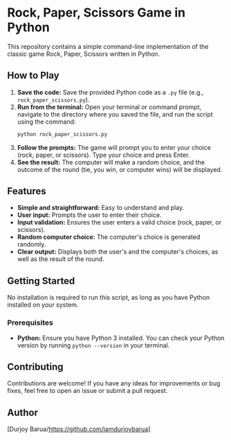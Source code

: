 # Rock, Paper, Scissors Game in Python

This repository contains a simple command-line implementation of the classic game Rock, Paper, Scissors written in Python.

## How to Play

1.  **Save the code:** Save the provided Python code as a `.py` file (e.g., `rock_paper_scissors.py`).
2.  **Run from the terminal:** Open your terminal or command prompt, navigate to the directory where you saved the file, and run the script using the command:
    ```bash
    python rock_paper_scissors.py
    ```
3.  **Follow the prompts:** The game will prompt you to enter your choice (rock, paper, or scissors). Type your choice and press Enter.
4.  **See the result:** The computer will make a random choice, and the outcome of the round (tie, you win, or computer wins) will be displayed.

## Features

* **Simple and straightforward:** Easy to understand and play.
* **User input:** Prompts the user to enter their choice.
* **Input validation:** Ensures the user enters a valid choice (rock, paper, or scissors).
* **Random computer choice:** The computer's choice is generated randomly.
* **Clear output:** Displays both the user's and the computer's choices, as well as the result of the round.

## Getting Started

No installation is required to run this script, as long as you have Python installed on your system.

### Prerequisites

* **Python:** Ensure you have Python 3 installed. You can check your Python version by running `python --version` in your terminal.

## Contributing

Contributions are welcome! If you have any ideas for improvements or bug fixes, feel free to open an issue or submit a pull request.

## Author

[Durjoy Barua/https://github.com/iamdurjoybarua]
